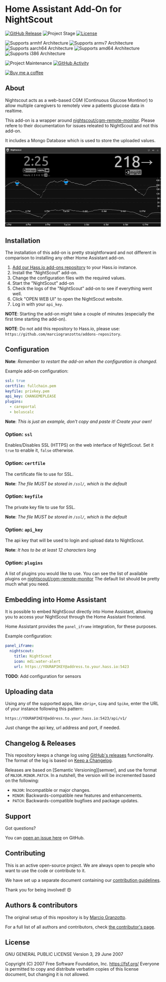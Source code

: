 # Home Assistant Add-On for NightScout

[![GitHub Release][releases-shield]][releases]
![Project Stage][project-stage-shield]
[![License][license-shield]](LICENSE.md)

![Supports armhf Architecture][armhf-shield]
![Supports armv7 Architecture][armv7-shield]
![Supports aarch64 Architecture][aarch64-shield]
![Supports amd64 Architecture][amd64-shield]
![Supports i386 Architecture][i386-shield]

![Project Maintenance][maintenance-shield]
[![GitHub Activity][commits-shield]][commits]

[![Buy me a coffee][buymeacoffee-shield]][buymeacoffee]


## About


Nightscout acts as a web-based CGM (Continuous Glucose Montinor) to allow multiple caregivers to remotely view a patients glucose data in realtime.

This add-on is a wrapper around [nightscout/cgm-remote-monitor][cgm-remote-monitor].
Please refere to their documentation for issues releated to NightScout and not this add-on.

It includes a Mongo Database which is used to store the uploaded values.

![sample image](/images/sample.png)

## Installation

The installation of this add-on is pretty straightforward and not different in
comparison to installing any other Home Assistant add-on.

1. [Add our Hass.io add-ons repository][repository] to your Hass.io instance.
1. Install the "NightScout" add-on.
1. Change the configuration files with the required values.
1. Start the "NightScout" add-on
1. Check the logs of the "NightScout" add-on to see if everything went well.
1. Click "OPEN WEB UI" to open the NightScout website.
1. Log in with your `api_key`.

**NOTE**: Starting the add-on might take a couple of minutes (especially the
first time starting the add-on).

**NOTE**: Do not add this repository to Hass.io, please use:
`https://github.com/marciogranzotto/addons-repository`.

## Configuration

**Note**: _Remember to restart the add-on when the configuration is changed._

Example add-on configuration:

```yaml
ssl: true
certfile: fullchain.pem
keyfile: privkey.pem
api_key: CHANGEMEPLEASE
plugins:
  - careportal
  - boluscalc
```

**Note**: _This is just an example, don't copy and paste it! Create your own!_

### Option: `ssl`

Enables/Disables SSL (HTTPS) on the web interface of NightScout. Set it `true`
to enable it, `false` otherwise.

### Option: `certfile`

The certificate file to use for SSL.

**Note**: _The file MUST be stored in `/ssl/`, which is the default_

### Option: `keyfile`

The private key file to use for SSL.

**Note**: _The file MUST be stored in `/ssl/`, which is the default_

### Option: `api_key`

The api key that will be used to login and upload data to NightScout.

**Note**: _It has to be at least 12 characters long_

### Option: `plugins`

A list of plugins you would like to use.
You can see the list of available plugins on [nightscout/cgm-remote-monitor][cgm-remote-monitor]
The default list should be pretty much what you need.

## Embedding into Home Assistant

It is possible to embed NightScout directly into Home Assistant, allowing you to
access your NightScout through the Home Assistant frontend.

Home Assistant provides the `panel_iframe` integration, for these purposes.

Example configuration:

```yaml
panel_iframe:
  nightscout:
    title: NightScout
    icon: mdi:water-alert
    url: https://YOURAPIKEY@address.to.your.hass.io:5423
```

**TODO**: Add configuration for sensors

## Uploading data

Using any of the supported apps, like `xDrip+`, `Gimp` and `Spike`, enter the URL of your instance following this pattern:
```
https://YOURAPIKEY@address.to.your.hass.io:5423/api/v1/
```
Just change the api key, url address and port, if needed.

## Changelog & Releases

This repository keeps a change log using [GitHub's releases][releases]
functionality. The format of the log is based on
[Keep a Changelog][keepchangelog].

Releases are based on [Semantic Versioning][semver], and use the format
of ``MAJOR.MINOR.PATCH``. In a nutshell, the version will be incremented
based on the following:

- ``MAJOR``: Incompatible or major changes.
- ``MINOR``: Backwards-compatible new features and enhancements.
- ``PATCH``: Backwards-compatible bugfixes and package updates.

## Support

Got questions?

You can [open an issue here][issue] on GitHub.

## Contributing

This is an active open-source project. We are always open to people who want to
use the code or contribute to it.

We have set up a separate document containing our
[contribution guidelines](CONTRIBUTING.md).

Thank you for being involved! :heart_eyes:

## Authors & contributors

The original setup of this repository is by [Marcio Granzotto][marciogranzotto].

For a full list of all authors and contributors,
check [the contributor's page][contributors].

## License
GNU GENERAL PUBLIC LICENSE
Version 3, 29 June 2007

 Copyright (C) 2007 Free Software Foundation, Inc. <https://fsf.org/>
 Everyone is permitted to copy and distribute verbatim copies
 of this license document, but changing it is not allowed.

[aarch64-shield]: https://img.shields.io/badge/aarch64-yes-green.svg
[amd64-shield]: https://img.shields.io/badge/amd64-yes-green.svg
[anchore-shield]: https://anchore.io/service/badges/image/67d1185473090e99d5ac5e1bb4d1aa2295117a9bd3d7abbf8cd8a71e331c8388
[anchore]: https://anchore.io/image/dockerhub/marciogranzotto%2Funifi%3Alatest
[armhf-shield]:  https://img.shields.io/badge/armhf-no-red.svg
[armv7-shield]: https://img.shields.io/badge/armv7-yes-green.svg
[i386-shield]: https://img.shields.io/badge/i386-yes-green.svg
[buymeacoffee-shield]: https://www.buymeacoffee.com/assets/img/guidelines/download-assets-sm-2.svg
[buymeacoffee]: https://www.buymeacoffee.com/automarcio
[commits-shield]: https://img.shields.io/github/commit-activity/y/marciogranzotto/addon-nightscout.svg
[commits]: https://github.com/marciogranzotto/addon-nightscout/commits/master
[contributors]: https://github.com/marciogranzotto/addon-nightscout/graphs/contributors
[dockerhub]: https://hub.docker.com/r/marciogranzotto/nightscout
[home-assistant]: https://home-assistant.io
[issue]: https://github.com/marciogranzotto/addon-nightscout/issues
[keepchangelog]: http://keepachangelog.com/en/1.0.0/
[license-shield]: https://img.shields.io/github/license/marciogranzotto/addon-nightscout.svg
[maintenance-shield]: https://img.shields.io/maintenance/yes/2020.svg
[project-stage-shield]: https://img.shields.io/badge/project%20stage-experimental-yellow.svg
[releases-shield]: https://img.shields.io/github/release/marciogranzotto/addon-nightscout.svg
[releases]: https://github.com/marciogranzotto/addon-nightscout/releases
[repository]: https://github.com/marciogranzotto/addons-repository
[cgm-remote-monitor]: https://github.com/nightscout/cgm-remote-monitor
[marciogranzotto]: https://github.com/marciogranzotto
